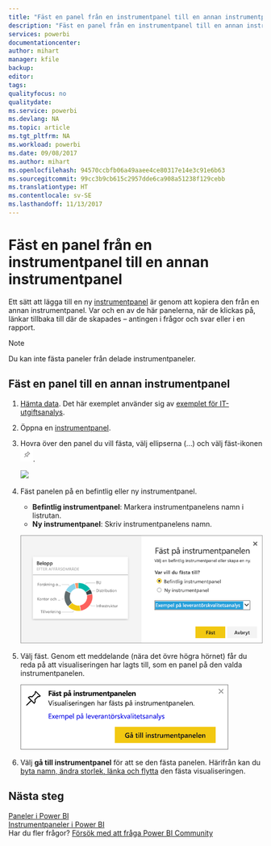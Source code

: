 ```yaml
---
title: "Fäst en panel från en instrumentpanel till en annan instrumentpanel"
description: "Fäst en panel från en instrumentpanel till en annan instrumentpanel"
services: powerbi
documentationcenter: 
author: mihart
manager: kfile
backup: 
editor: 
tags: 
qualityfocus: no
qualitydate: 
ms.service: powerbi
ms.devlang: NA
ms.topic: article
ms.tgt_pltfrm: NA
ms.workload: powerbi
ms.date: 09/08/2017
ms.author: mihart
ms.openlocfilehash: 94570ccbfb06a49aaee4ce80317e14e3c91e6b63
ms.sourcegitcommit: 99cc3b9cb615c2957dde6ca908a51238f129cebb
ms.translationtype: HT
ms.contentlocale: sv-SE
ms.lasthandoff: 11/13/2017
---
```

# <a name="pin-a-tile-from-one-dashboard-to-another-dashboard"></a>Fäst en panel från en instrumentpanel till en annan instrumentpanel
Ett sätt att lägga till en ny [instrumentpanel](service-dashboard-tiles.md) är genom att kopiera den från en annan instrumentpanel. Var och en av de här panelerna, när de klickas på, länkar tillbaka till där de skapades – antingen i frågor och svar eller i en rapport. 

> [!NOTE]
> Du kan inte fästa paneler från delade instrumentpaneler.
> 
> 

## <a name="pin-a-tile-to-another-dashboard"></a>Fäst en panel till en annan instrumentpanel
1. [Hämta data](service-get-data.md). Det här exemplet använder sig av [exemplet för IT-utgiftsanalys](sample-it-spend.md).
2. Öppna en [instrumentpanel](service-dashboards.md).
3. Hovra över den panel du vill fästa, välj ellipserna (...) och välj fäst-ikonen ![](media/service-pin-tile-to-another-dashboard/pbi_pintile.png).  
   
   ![](media/service-pin-tile-to-another-dashboard/power-bi-tile-menu.png)
4. Fäst panelen på en befintlig eller ny instrumentpanel. 
   
   * **Befintlig instrumentpanel**: Markera instrumentpanelens namn i listrutan.
   * **Ny instrumentpanel**: Skriv instrumentpanelens namn.
   
   ![](media/service-pin-tile-to-another-dashboard/pbi_pintoanotherdash.png)
5. Välj fäst.
   Genom ett meddelande (nära det övre högra hörnet) får du reda på att visualiseringen har lagts till, som en panel på den valda instrumentpanelen.
   
   ![](media/service-pin-tile-to-another-dashboard/power-bi-pin-success.png)
6. Välj **gå till instrumentpanel** för att se den fästa panelen. Härifrån kan du [byta namn, ändra storlek, länka och flytta](service-dashboard-edit-tile.md) den fästa visualiseringen.

## <a name="next-steps"></a>Nästa steg
[Paneler i Power BI](service-dashboard-tiles.md)  
[Instrumentpaneler i Power BI](service-dashboards.md)  
Har du fler frågor? [Försök med att fråga Power BI Community](http://community.powerbi.com/)


